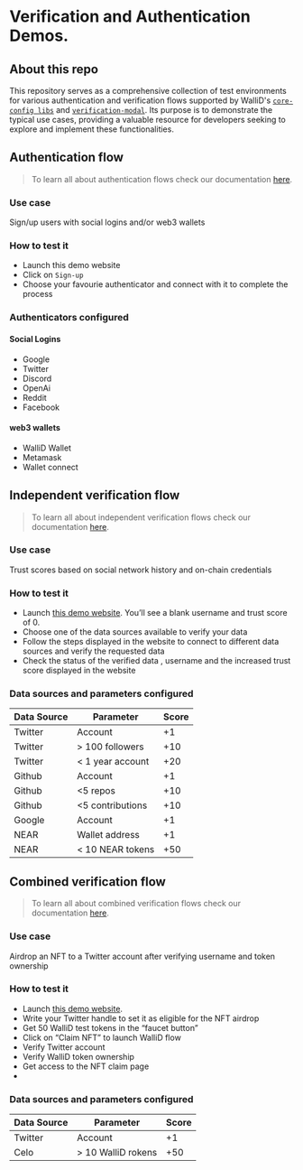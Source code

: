 # Verification and Authentication Demos.

## About this repo

This repository serves as a comprehensive collection of test environments for various authentication and verification flows supported by WalliD's [`core-config libs`](https://github.com/walliDprotocol/core-config) and [`verification-modal`](https://github.com/walliDprotocol/verification-modal). Its purpose is to demonstrate the typical use cases, providing a valuable resource for developers seeking to explore and implement these functionalities.

## Authentication flow
> To learn all about authentication flows check our documentation [here](https://docs.wallid.io/config-dashboard/authentication).

### Use case

Sign/up users with social logins and/or web3 wallets

### How to test it

- Launch this demo website
- Click on `Sign-up`
- Choose your favourie authenticator and connect with it to complete the process 

### Authenticators configured

#### Social Logins
- Google
- Twitter
- Discord
- OpenAi
- Reddit
- Facebook
#### web3 wallets
- WalliD Wallet
- Metamask
- Wallet connect
 
## Independent verification flow
>To learn all about independent verification flows check our documentation [here](https://docs.wallid.io/config-dashboard/data-verification).

### Use case

Trust scores based on social network history and on-chain credentials

### How to test it

- Launch [this demo website](https://verification-sdk-demo-webapp.herokuapp.com). You’ll see a blank username and trust score of 0. 
- Choose one of the data sources available to verify your data
- Follow the steps displayed in the website to connect to different data sources and verify the requested data
- Check the status of the verified data , username and the increased trust score displayed in the website

### Data sources and parameters configured


| Data Source | Parameter          | Score |
|----------|-----------------------|--------|
| Twitter  | Account               | +1     |
| Twitter  | > 100 followers       | +10    |
| Twitter  | < 1 year account      | +20    |
| Github   | Account               | +1     |
| Github   | <5 repos              | +10    |
| Github   | <5 contributions      | +10    |
| Google   | Account               | +1     |
| NEAR     | Wallet address        | +1     |
| NEAR     | < 10 NEAR tokens      | +50    |



## Combined verification flow
>To learn all about combined verification flows check our documentation [here](https://docs.wallid.io/config-dashboard/data-verification).

### Use case

Airdrop an NFT to a Twitter account after verifying username and token ownership 

### How to test it

- Launch [this demo website](https://wallid-demo-celo.herokuapp.com/). 
- Write your Twitter handle to set it as eligible for the NFT airdrop
- Get 50 WalliD test tokens in the “faucet button”
- Click on “Claim NFT” to launch WalliD flow
- Verify Twitter account
- Verify WalliD token  ownership
- Get access to the NFT claim page
- 
### Data sources and parameters configured

| Data Source | Parameter          | Score |
|----------|-----------------------|--------|
| Twitter  | Account               | +1     |
| Celo | > 10 WalliD rokens       | +50    |









